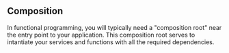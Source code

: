 ## Composition

In functional programming, you will typically need a "composition root" near the entry point to your application.  This composition root serves to intantiate your services and functions with all the required dependencies.  
